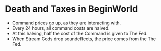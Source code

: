 # Death and Taxes in BeginWorld

- Command prices go up, as they are interacting with.
- Every 24 hours, all command costs are halved.
- At this halving, half the cost of the Command is given to The Fed.
- When Stream Gods drop soundeffects, the price comes from the The Fed.
